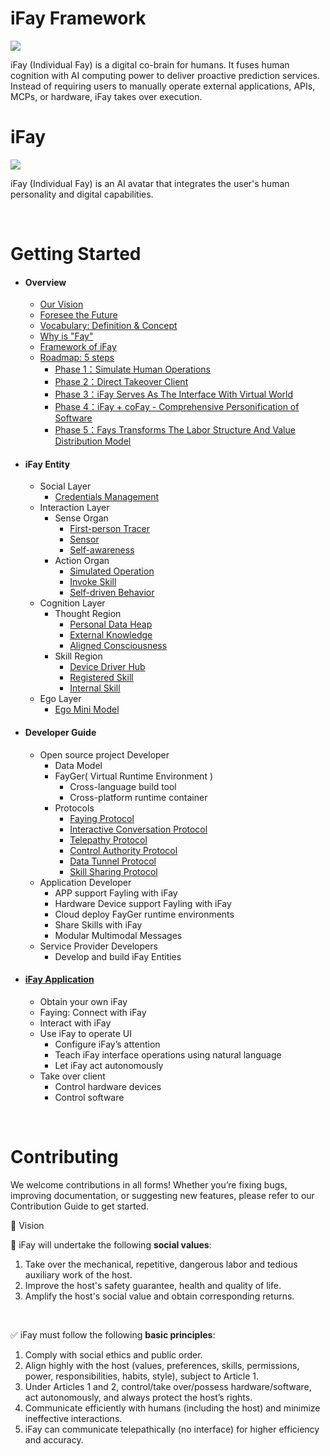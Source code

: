 # iFay Framework

![](https://github.com/user-attachments/assets/2cd8f495-58a3-4085-a38b-164d2edfc586)

iFay (Individual Fay) is a digital co-brain for humans. It fuses human cognition with AI computing power to deliver proactive prediction services. Instead of requiring users to manually operate external applications, APIs, MCPs, or hardware, iFay takes over execution. 

# iFay

![](https://github.com/user-attachments/assets/2cd8f495-58a3-4085-a38b-164d2edfc586)


iFay (Individual Fay) is an AI avatar that integrates the user's human personality and digital capabilities. 


<br>

# Getting Started
- #### Overview

  - [Our Vision](https://github.com/ChainModePilot/iFay/wiki#our-vision)
  - [Foresee the Future](https://github.com/ChainModePilot/iFay/wiki#-foresee-the-future)
  - [Vocabulary: Definition & Concept](https://github.com/ChainModePilot/iFay/wiki/Definition-and-Concept)
  - [Why is "Fay"](https://github.com/ChainModePilot/iFay/wiki#%EF%B8%8F-why-do-i-use-fay-instead-of-agent-as-the-name)
  - [Framework of iFay](https://github.com/ChainModePilot/iFay/wiki#-framework-of-ifay)
  - [Roadmap: 5 steps](https://github.com/ChainModePilot/iFay/wiki/Roadmap:-5-steps)
    - [Phase 1：Simulate Human Operations](https://github.com/ChainModePilot/iFay/wiki/Roadmap:-5-steps)
    - [Phase 2：Direct Takeover Client](https://github.com/ChainModePilot/iFay/wiki/Roadmap:-5-steps#2%EF%B8%8F%E2%83%A3-phase-ii-direct-takeover-client)
    - [Phase 3：iFay Serves As The Interface With Virtual World](https://github.com/ChainModePilot/iFay/wiki/Roadmap:-5-steps#3%EF%B8%8F%E2%83%A3-phase-iii-ifay-serves-as-the-interface-with-virtual-world)
    - [Phase 4：iFay + coFay - Comprehensive Personification of Software](https://github.com/ChainModePilot/iFay/wiki/Roadmap:-5-steps#4%EF%B8%8F%E2%83%A3-phase-iv-ifay--cofay---comprehensive-personification-of-software)
    - [Phase 5：Fays Transforms The Labor Structure And Value Distribution Model](https://github.com/ChainModePilot/iFay/wiki/Roadmap:-5-steps#5%EF%B8%8F%E2%83%A3-phase-v-fays-transforms-the-labor-structure-and-value-distribution-model)

- #### iFay Entity

  - Social Layer
    - [Credentials Management](https://github.com/ChainModePilot/iFay/wiki/Credentials-Management)
  - Interaction Layer
    - Sense Organ
      - [First-person Tracer](https://github.com/ChainModePilot/iFay/wiki/First%E2%80%90person-Tracer)
      - [Sensor](https://github.com/ChainModePilot/iFay/wiki/Sensor)
      - [Self-awareness](https://github.com/ChainModePilot/iFay/wiki/Self%E2%80%90awareness)
    - Action Organ
      - [Simulated Operation](https://github.com/ChainModePilot/iFay/wiki/Simulated-Operation)
      - [Invoke Skill](https://github.com/ChainModePilot/iFay/wiki/Invoke-Skill)
      - [Self-driven Behavior](https://github.com/ChainModePilot/iFay/wiki/Self%E2%80%90driven-Behavior)
  - Cognition Layer
    - Thought Region
      - [Personal Data Heap](https://github.com/ChainModePilot/iFay/wiki/Personal-Data-Heap)
      - [External Knowledge](https://github.com/ChainModePilot/iFay/wiki/External-Knowledge)
      - [Aligned Consciousness](https://github.com/ChainModePilot/iFay/wiki/Aligned-Consciousness)
    - Skill Region
      - [Device Driver Hub](https://github.com/ChainModePilot/iFay/wiki/Device-Driver-Hub)
      - [Registered Skill](https://github.com/ChainModePilot/iFay/wiki/Registered-Skill)
      - [Internal Skill](https://github.com/ChainModePilot/iFay/wiki/Internal-Skill)
  - Ego Layer
    - [Ego Mini Model](https://github.com/ChainModePilot/Ego/wiki)

- #### Developer Guide
  - Open source project Developer
    - Data Model
    - FayGer( Virtual Runtime Environment )
      - Cross-language build tool
      - Cross-platform runtime container
    - Protocols
      - [Faying Protocol](https://github.com/ChainModePilot/Faying-Protocol/wiki)
      - [Interactive Conversation Protocol](https://github.com/ChainModePilot/Interactive-Conversation-Protocol/wiki)
      - [Telepathy Protocol](https://github.com/ChainModePilot/Telepathy-Protocol/wiki)
      - [Control Authority Protocol](https://github.com/ChainModePilot/Control-Authority-Protocol/wiki)
      - [Data Tunnel Protocol](https://github.com/ChainModePilot/Data-Tunnel-Protocol/wiki)
      - [Skill Sharing Protocol](https://github.com/ChainModePilot/Skill-Sharing-Protocol/wiki)
  - Application Developer
    - APP support Fayling with iFay
    - Hardware Device support Fayling with iFay
    - Cloud deploy FayGer runtime environments
    - Share Skills with iFay
    - Modular Multimodal Messages
  - Service Provider Developers
    - Develop and build iFay Entities


- #### [iFay Application](https://github.com/ChainModePilot/iFay/wiki/iFay-Application-Scenarios)
  - Obtain your own iFay
  - Faying: Connect with iFay
  - Interact with iFay
  - Use iFay to operate UI
    - Configure iFay’s attention
    - Teach iFay interface operations using natural language
    - Let iFay act autonomously
  - Take over client
    - Control hardware devices
    - Control software

<br>

# Contributing
We welcome contributions in all forms!
Whether you’re fixing bugs, improving documentation, or suggesting new features, please refer to our Contribution Guide to get started.

🎯 Vision

🔆 iFay will undertake the following **social values**:
1. Take over the mechanical, repetitive, dangerous labor and tedious auxiliary work of the host.
2. Improve the host's safety guarantee, health and quality of life.
3. Amplify the host's social value and obtain corresponding returns.

<br>

✅ iFay must follow the following **basic principles**:
1. Comply with social ethics and public order.
2. Align highly with the host (values, preferences, skills, permissions, power, responsibilities, habits, style), subject to Article 1.
3. Under Articles 1 and 2, control/take over/possess hardware/software, act autonomously, and always protect the host’s rights.
4. Communicate efficiently with humans (including the host) and minimize ineffective interactions.
5. iFay can communicate telepathically (no interface) for higher efficiency and accuracy.

<br>



